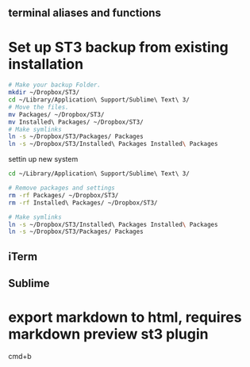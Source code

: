 ## terminal aliases and functions

# Set up ST3 backup from existing installation
```bash
# Make your backup Folder.
mkdir ~/Dropbox/ST3/
cd ~/Library/Application\ Support/Sublime\ Text\ 3/
# Move the files.
mv Packages/ ~/Dropbox/ST3/
mv Installed\ Packages/ ~/Dropbox/ST3/
# Make symlinks
ln -s ~/Dropbox/ST3/Packages/ Packages
ln -s ~/Dropbox/ST3/Installed\ Packages Installed\ Packages
```
settin up new system
```bash
cd ~/Library/Application\ Support/Sublime\ Text\ 3/

# Remove packages and settings
rm -rf Packages/ ~/Dropbox/ST3/
rm -rf Installed\ Packages/ ~/Dropbox/ST3/

# Make symlinks
ln -s ~/Dropbox/ST3/Installed\ Packages Installed\ Packages
ln -s ~/Dropbox/ST3/Packages/ Packages

```

## iTerm


## Sublime

# export markdown to html, requires markdown preview st3 plugin
cmd+b
